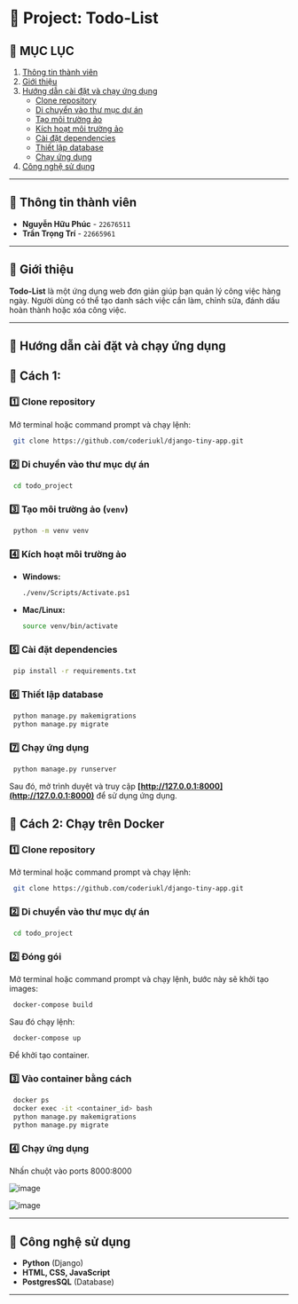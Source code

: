 # 📌 Project: Todo-List

## 📑 MỤC LỤC
1. [Thông tin thành viên](#👥-thông-tin-thành-viên)
2. [Giới thiệu](#📖-giới-thiệu)
3. [Hướng dẫn cài đặt và chạy ứng dụng](#🚀-hướng-dẫn-cài-đặt-và-chạy-ứng-dụng)
   - [Clone repository](#1️⃣-clone-repository)
   - [Di chuyển vào thư mục dự án](#2️⃣-di-chuyển-vào-thư-mục-dự-án)
   - [Tạo môi trường ảo](#3️⃣-tạo-môi-trường-ảo-venv)
   - [Kích hoạt môi trường ảo](#4️⃣-kích-hoạt-môi-trường-ảo)
   - [Cài đặt dependencies](#5️⃣-cài-đặt-dependencies)
   - [Thiết lập database](#6️⃣-thiết-lập-database)
   - [Chạy ứng dụng](#7️⃣-chạy-ứng-dụng)
4. [Công nghệ sử dụng](#📌-công-nghệ-sử-dụng)


---

## 👥 Thông tin thành viên
- **Nguyễn Hữu Phúc** - `22676511`
- **Trần Trọng Trí** - `22665961`

---

## 📖 Giới thiệu
**Todo-List** là một ứng dụng web đơn giản giúp bạn quản lý công việc hàng ngày. Người dùng có thể tạo danh sách việc cần làm, chỉnh sửa, đánh dấu hoàn thành hoặc xóa công việc.

---

## 🚀 Hướng dẫn cài đặt và chạy ứng dụng

## 🚀 Cách 1:

### 1️⃣ **Clone repository**
Mở terminal hoặc command prompt và chạy lệnh:
```sh
 git clone https://github.com/coderiukl/django-tiny-app.git
```

### 2️⃣ **Di chuyển vào thư mục dự án**
```sh
 cd todo_project
```

### 3️⃣ **Tạo môi trường ảo (`venv`)**
```sh
 python -m venv venv
```

### 4️⃣ **Kích hoạt môi trường ảo**
- **Windows:**
  ```sh
  ./venv/Scripts/Activate.ps1
  ```
- **Mac/Linux:**
  ```sh
  source venv/bin/activate
  ```

### 5️⃣ **Cài đặt dependencies**
```sh
 pip install -r requirements.txt
```

### 6️⃣ **Thiết lập database**
```sh
 python manage.py makemigrations
 python manage.py migrate
```

### 7️⃣ **Chạy ứng dụng**
```sh
 python manage.py runserver
```

Sau đó, mở trình duyệt và truy cập **[http://127.0.0.1:8000](http://127.0.0.1:8000)** để sử dụng ứng dụng.

## 🚀 Cách 2: Chạy trên Docker

### 1️⃣ **Clone repository**
Mở terminal hoặc command prompt và chạy lệnh:
```sh
 git clone https://github.com/coderiukl/django-tiny-app.git
```
### 2️⃣ **Di chuyển vào thư mục dự án**
```sh
 cd todo_project
```
### 2️⃣ **Đóng gói**
Mở terminal hoặc command prompt và chạy lệnh, bước này sẽ khởi tạo images:
```sh
 docker-compose build 
```
Sau đó chạy lệnh:
```sh
 docker-compose up
```
Để khởi tạo container.
### 3️⃣ **Vào container bằng cách**
```sh
 docker ps
 docker exec -it <container_id> bash
 python manage.py makemigrations
 python manage.py migrate
```
### 4️⃣ **Chạy ứng dụng**
Nhấn chuột vào ports 8000:8000

![image](https://github.com/user-attachments/assets/1c65f73f-e395-421f-a58e-dc791c7fd0d6)

![image](https://github.com/user-attachments/assets/9b6790ce-808c-4f69-ac5d-5304e4b6deb7)

---

## 📌 Công nghệ sử dụng
- **Python** (Django)
- **HTML, CSS, JavaScript**
- **PostgresSQL** (Database)

---

